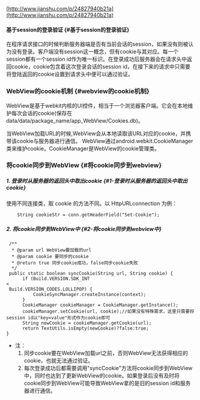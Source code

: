 [http://www.jianshu.com/p/24827940b21a](http://www.jianshu.com/p/24827940b21a)

#### 基于session的登录验证 {#基于session的登录验证}

在程序请求接口的时候判断服务器端是否有当前会话的session，如果没有则被认为没有登录。客户端没有session这一概念，但有cookie与其对应。每一个session都有一个session id作为唯一标识。在登录成功后服务器会在请求头中返回cookie，cookie包含着这次登录会话的session id，在接下来的请求中只需要将登陆返回的cookie设置到请求头中便可以通过验证。

### WebView的cookie机制 {#webview的cookie机制}

WebView是基于webkit内核的UI控件，相当于一个浏览器客户端。它会在本地维护每次会话的cookie\(保存在data/data/package\_name/app\_WebView/Cookies.db\)。

当WebView加载URL的时候,WebView会从本地读取该URL对应的cookie，并携带该cookie与服务器进行通信。 WebView通过android.webkit.CookieManager类来维护cookie。CookieManager是WebView的cookie管理类。

### 将cookie同步到WebView {#将cookie同步到webview}

##### 1. 登录时从服务器的返回头中取出cookie {#1-登录时从服务器的返回头中取出cookie}

使用不同连接类，取 cookie 的方法不同。以 HttpURLconnection 为例：

```
    String cookieStr = conn.getHeaderField("Set-Cookie");

```

##### 2. 将cookie同步到WebView中 {#2-将cookie同步到webview中}

```
 /** 
  * @param url WebView要加载的url
  * @param cookie 要同步的cookie
  * @return true 同步cookie成功，false同步cookie失败
  */
 public static boolean syncCookie(String url, String cookie) {
      if (Build.VERSION.SDK_INT 
<
 Build.VERSION_CODES.LOLLIPOP) {   
          CookieSyncManager.createInstance(context);
      }  
      CookieManager cookieManager = CookieManager.getInstance();
      cookieManager.setCookie(url, cookie);//如果没有特殊需求，这里只需要将session id以"key=value"形式作为cookie即可
      String newCookie = cookieManager.getCookie(url);
      return TextUtils.isEmpty(newCookie)?false:true;
}

```

* 注：
  1. 同步cookie要在WebView加载url之前，否则WebView无法获得相应的cookie，也就无法通过验证。
  2. 每次登录成功后都需要调用"syncCookie"方法将cookie同步到WebView中，同时也达到了更新WebView的cookie。如果登录后没有及时将cookie同步到WebView可能导致WebView拿的是旧的session id和服务器进行通信。



